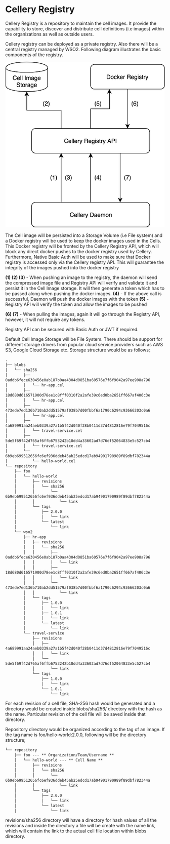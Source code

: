 # Cellery Registry

Cellery Registry is a repository to maintain the cell images. It provide the capability to store, discover and distribute cell definitions (i.e images) within the organizations as well as outside users. 

Cellery registry can be deployed as a private registry. Also there will be a central registry managed by WSO2. Following diagram illustrates the basic components of the registry.

![Cellery Registry](cellery_registry.png)

The Cell image will be persisted into a Storage Volume (i.e File system) and a Docker registry will be used to keep the docker images used in the Cells. This Docker registry will be fronted by the Cellery Registry API, which will block any direct docker pushes to the docker registry used by Cellery. Furthermore, Native Basic Auth will be used to make sure that Docker registry is accessed only via the Cellery registry API. This will guarantee the integrity of the images pushed into the docker registry 

**(1) (2) (3)** - When pushing an image to the registry, the daemon will send the compressed image file and Registry API will verify and validate it and persist it in the Cell Image storage. It will then generate a token which has to be passed along when pushing the docker images.
**(4)** - If the above call is successful, Daemon will push the docker images with the token
**(5)** - Registry API will verify the token and allow the images to be pushed

**(6) (7)** - When pulling the images, again it will go through the Registry API, however, it will not require any tokens. 

Registry API can be secured with Basic Auth or JWT if required.

Default Cell Image Storage will be File System. There should be support for different storage drivers from popular cloud service providers such as AWS S3, Google Cloud Storage etc. Storage structure would be as follows;
```
.
├── blobs
│   └── sha256
│       ├── 0addb6fece630456e0ab187b0aa4304d0851ba60576e7f6f9042a97ee908a796
│       │   └── hr-app.cel
│       ├── 18d680d616571900d78ee1c8fff0310f2a2afe39c6ed0ba2651ff667af406c3e
│       │   └── hr-app.cel
│       ├── 473ede7ed136b710ab2dd51579af038b7d00fbbf6a1790c6294c93666203c0a6
│       │   └── hr-app.cel
│       ├── 4a689991aa24aeb0339a27a1b5f42d040f28b0411d37d4812816e79f7049516c
│       │   └── travel-service.cel
│       ├── 5de5f69f42d765af6ffb6753242b18dd4a33602ad7d76df52064833e5c527cb4
│       │   └── travel-service.cel
│       └── 6b9eb699512656fc6ef936ddeb45ab25edcd17ab94901790989f89dbf782344a
│           └── hello-world.cel
└── repository
    ├── foo
    │   └── hello-world
    │       ├── revisions
    │       │   └── sha256
    │       │       └── 6b9eb699512656fc6ef936ddeb45ab25edcd17ab94901790989f89dbf782344a
    │       │           └── link
    │       └── tags
    │           ├── 2.0.0
    │           │   └── link
    │           └── latest
    │               └── link
    └── wso2
        ├── hr-app
        │   ├── revisions
        │   │   └── sha256
        │   │       ├── 0addb6fece630456e0ab187b0aa4304d0851ba60576e7f6f9042a97ee908a796
        │   │       │   └── link
        │   │       ├── 18d680d616571900d78ee1c8fff0310f2a2afe39c6ed0ba2651ff667af406c3e
        │   │       │   └── link
        │   │       └── 473ede7ed136b710ab2dd51579af038b7d00fbbf6a1790c6294c93666203c0a6
        │   │           └── link
        │   └── tags
        │       ├── 1.0.0
        │       │   └── link
        │       ├── 1.0.1
        │       │   └── link
        │       └── latest
        │           └── link
        └── travel-service
            ├── revisions
            │   ├── 4a689991aa24aeb0339a27a1b5f42d040f28b0411d37d4812816e79f7049516c
            │   │   └── link
            │   └── 5de5f69f42d765af6ffb6753242b18dd4a33602ad7d76df52064833e5c527cb4
            │       └── link
            └── tags
                ├── 1.0.0
                │   └── link
                └── 1.0.1
                    └── link
```
For each revision of a cell file, SHA-256 hash would be generated and a directory would be created inside blobs/sha256/ directory with the hash as the name. Particular revision of the cell file will be saved inside that directory.

Repository directory would be organized according to the tag of an image. If the tag name is foo/hello-world:2.0.0, following will be the directory structure;
``` 
└── repository
    ├── foo --- ** Organization/Team/Username **
    │   └── hello-world --- ** Cell Name **
    │       ├── revisions
    │       │   └── sha256
    │       │       └── 6b9eb699512656fc6ef936ddeb45ab25edcd17ab94901790989f89dbf782344a
    │       │           └── link
    │       └── tags
    │           ├── 2.0.0
    │           │   └── link
    │           └── latest
    │               └── link
```

revisions/sha256 directory will have a directory for hash values of all the revisions and inside the directory a file will be create with the name link, which will contain the link to the actual cell file location within blobs directory. 
